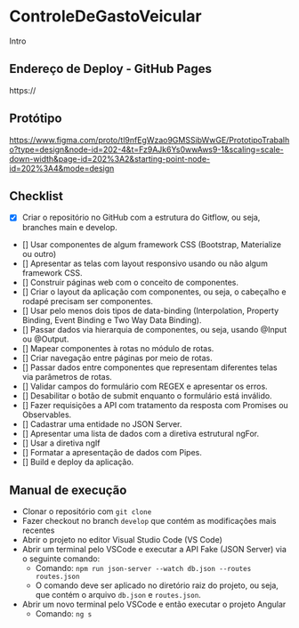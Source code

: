 # ControleDeGastoVeicular

Intro

## Endereço de Deploy - GitHub Pages

https://

## Protótipo

https://www.figma.com/proto/tl9nfEgWzao9GMSSibWwGE/PrototipoTrabalho?type=design&node-id=202-4&t=Fz9AJk6Ys0wwAws9-1&scaling=scale-down-width&page-id=202%3A2&starting-point-node-id=202%3A4&mode=design

## Checklist

- [x] Criar o repositório no GitHub com a estrutura do Gitflow, ou seja, branches main e develop.
- [] Usar componentes de algum framework CSS (Bootstrap, Materialize ou outro)
- [] Apresentar as telas com layout responsivo usando ou não algum framework CSS.
- [] Construir páginas web com o conceito de componentes.
- [] Criar o layout da aplicação com componentes, ou seja, o cabeçalho e rodapé precisam ser componentes.
- [] Usar pelo menos dois tipos de data-binding (Interpolation, Property Binding, Event Binding e Two Way Data Binding).
- [] Passar dados via hierarquia de componentes, ou seja, usando @Input ou @Output.
- [] Mapear componentes à rotas no módulo de rotas.
- [] Criar navegação entre páginas por meio de rotas.
- [] Passar dados entre componentes que representam diferentes telas via parâmetros de rotas.
- [] Validar campos do formulário com REGEX e apresentar os erros.
- [] Desabilitar o botão de submit enquanto o formulário está inválido.
- [] Fazer requisições a API com tratamento da resposta com Promises ou Observables.
- [] Cadastrar uma entidade no JSON Server.
- [] Apresentar uma lista de dados com a diretiva estrutural ngFor.
- [] Usar a diretiva ngIf
- [] Formatar a apresentação de dados com Pipes.
- [] Build e deploy da aplicação.

## Manual de execução
- Clonar o repositório com `git clone`
- Fazer checkout no branch `develop` que contém as modificações mais recentes
- Abrir o projeto no editor Visual Studio Code (VS Code)
- Abrir um terminal pelo VSCode e executar a API Fake (JSON Server) via o seguinte comando: 
  - Comando: `npm run json-server --watch db.json --routes routes.json`
  - O comando deve ser aplicado no diretório raiz do projeto, ou seja, que contém o arquivo `db.json` e `routes.json`.
- Abrir um novo terminal pelo VSCode e então executar o projeto Angular
  - Comando: `ng s`
